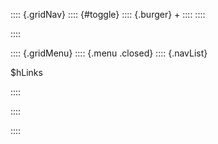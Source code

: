 :::: {.gridNav}
:::: {#toggle}
:::: {.burger}
\+
::::
::::
<!-- gridNav -->
::::

:::: {.gridMenu}
:::: {.menu .closed}
:::: {.navList}

$hLinks

<!-- navList -->
::::
<!-- menu closed -->
::::
<!-- gridMenu -->
::::